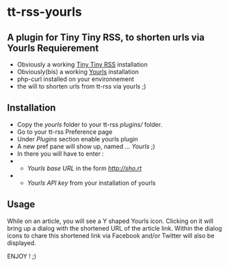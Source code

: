 tt-rss-yourls
=============

A plugin for Tiny Tiny RSS, to shorten urls via Yourls
Requierement
------------
* Obviously a working [Tiny Tiny RSS](http://tt-rss.org/) installation
* Obviously(bis) a working [Yourls](http://Myourls.org) installation
* php-curl installed on your environnement
* the will to shorten urls from tt-rss via yourls ;)


Installation
------------
* Copy the *yourls* folder to your tt-rss *plugins/* folder.
* Go to your tt-rss Preference page
* Under *Plugins* section enable yourls plugin
* A new pref pane will show up, named ... *Yourls* ;)
* In there you will have to enter :
* * *Yourls base URL* in the form *http://sho.rt*
* * *Yourls API key* from your installation of yourls


Usage
------
While on an article, you will see a Y shaped Yourls icon. Clicking on it will bring up a dialog with the shortened URL of the article link. Within the dialog icons to chare this shortened link via Facebook and/or Twitter will also be displayed.

ENJOY ! ;)
